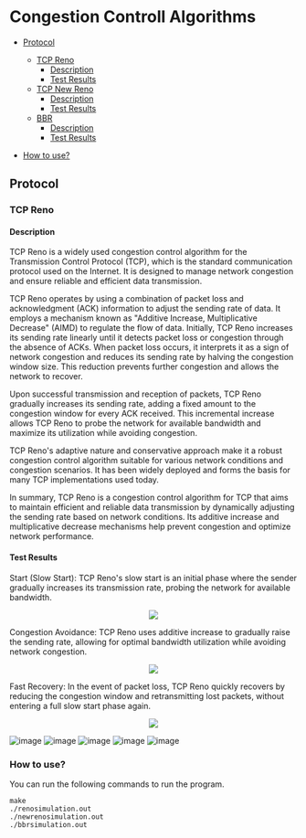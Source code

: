 # Congestion Controll Algorithms


- [Protocol](#protocol)
    - [TCP Reno](#tcp-reno)
        - [Description](#description)
        - [Test Results](#test-results) 
    - [TCP New Reno](#tcp-new-reno)
        - [Description](#description)
        - [Test Results](#test-results)
    - [BBR](#bbr)
        - [Description](#description)
        - [Test Results](#test-results)
    
- [How to use?](#how-to-use)


## Protocol

### TCP Reno
#### Description
TCP Reno is a widely used congestion control algorithm for the Transmission Control Protocol (TCP), which is the standard communication protocol used on the Internet. It is designed to manage network congestion and ensure reliable and efficient data transmission.

TCP Reno operates by using a combination of packet loss and acknowledgment (ACK) information to adjust the sending rate of data. It employs a mechanism known as "Additive Increase, Multiplicative Decrease" (AIMD) to regulate the flow of data. Initially, TCP Reno increases its sending rate linearly until it detects packet loss or congestion through the absence of ACKs. When packet loss occurs, it interprets it as a sign of network congestion and reduces its sending rate by halving the congestion window size. This reduction prevents further congestion and allows the network to recover.

Upon successful transmission and reception of packets, TCP Reno gradually increases its sending rate, adding a fixed amount to the congestion window for every ACK received. This incremental increase allows TCP Reno to probe the network for available bandwidth and maximize its utilization while avoiding congestion.

TCP Reno's adaptive nature and conservative approach make it a robust congestion control algorithm suitable for various network conditions and congestion scenarios. It has been widely deployed and forms the basis for many TCP implementations used today.

In summary, TCP Reno is a congestion control algorithm for TCP that aims to maintain efficient and reliable data transmission by dynamically adjusting the sending rate based on network conditions. Its additive increase and multiplicative decrease mechanisms help prevent congestion and optimize network performance.

#### Test Results
Start (Slow Start): TCP Reno's slow start is an initial phase where the sender gradually increases its transmission rate, probing the network for available bandwidth.
<p align="center">
<img src="https://github.com/Mohta3b/CN_CHomeworks_4/assets/86144768/c5671dbe-2442-4a70-b499-398aaaf79e77">
</p>

Congestion Avoidance: TCP Reno uses additive increase to gradually raise the sending rate, allowing for optimal bandwidth utilization while avoiding network congestion.
<p align="center">
<img src="https://github.com/Mohta3b/CN_CHomeworks_3/assets/86144768/07aa5ec7-eeab-4f72-bd21-94a50a7d4757">
</p>

Fast Recovery: In the event of packet loss, TCP Reno quickly recovers by reducing the congestion window and retransmitting lost packets, without entering a full slow start phase again.
<p align="center">
<img src="https://github.com/Mohta3b/CN_CHomeworks_4/assets/86144768/82197857-dcff-4300-87e3-e13355945a99">
</p>



![image](https://github.com/Mohta3b/CN_CHomeworks_4/assets/86144768/05965545-104f-406f-8f95-d05d65643dfd)
![image](https://github.com/Mohta3b/CN_CHomeworks_4/assets/86144768/58f950e5-3b39-4333-84a0-78ea7a733809)
![image](https://github.com/Mohta3b/CN_CHomeworks_4/assets/86144768/8692b23f-9005-4f3d-a815-33e32a30c777)
![image](https://github.com/Mohta3b/CN_CHomeworks_4/assets/86144768/2712b363-b3b6-4ab0-ad88-9bcaff399a69)
![image](https://github.com/Mohta3b/CN_CHomeworks_4/assets/86144768/9da511e1-9451-4bc6-b574-c59c0033c490)



### How to use?
You can run the following commands to run the program.
```text
make
./renosimulation.out
./newrenosimulation.out
./bbrsimulation.out
```
